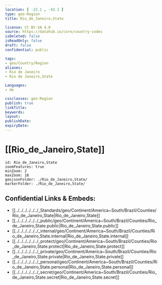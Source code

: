 ```yaml
---
location: [ -22.1 , -42.1 ] 
type: geo-Region
title: Rio_de_Janeiro,State

license: CC BY-SA 4.0
source: https://datahub.io/core/country-codes
isDeleted: false
isReadOnly: false
draft: false
confidential: public

tags:
- geo/Country/Region
aliases:
- Rio de Janeiro
- Rio de Janeiro,State

Languages:
- de

cssclasses: geo-Region
publish: true
linkTitle: 
keywords: 
layout: 
publishDate: 
expiryDate: 
---
```


# [[Rio_de_Janeiro,State]] 

```leaflet
id: Rio_de_Janeiro,State
zoomFeatures: true 
minZoom: 2 
maxZoom: 18
geojsonFolder: ./Rio_de_Janeiro,State/
markerFolder: ./Rio_de_Janeiro,State/
```


## Confidential Links & Embeds: 
- [[../../../../../../_Standards/geo/Continent/America~South/Brazil/Counties/Rio_de_Janeiro,State|Rio_de_Janeiro,State]] 
- [[../../../../../../_public/geo/Continent/America~South/Brazil/Counties/Rio_de_Janeiro,State.public|Rio_de_Janeiro,State.public]] 
- [[../../../../../../_internal/geo/Continent/America~South/Brazil/Counties/Rio_de_Janeiro,State.internal|Rio_de_Janeiro,State.internal]] 
- [[../../../../../../_protect/geo/Continent/America~South/Brazil/Counties/Rio_de_Janeiro,State.protect|Rio_de_Janeiro,State.protect]] 
- [[../../../../../../_private/geo/Continent/America~South/Brazil/Counties/Rio_de_Janeiro,State.private|Rio_de_Janeiro,State.private]] 
- [[../../../../../../_personal/geo/Continent/America~South/Brazil/Counties/Rio_de_Janeiro,State.personal|Rio_de_Janeiro,State.personal]] 
- [[../../../../../../_secret/geo/Continent/America~South/Brazil/Counties/Rio_de_Janeiro,State.secret|Rio_de_Janeiro,State.secret]] 

